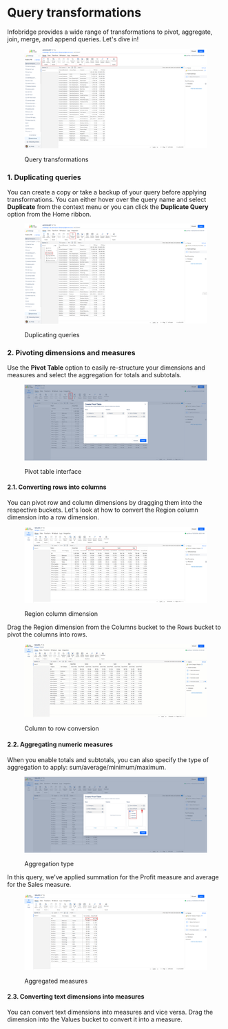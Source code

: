 # Query transformations

Infobridge provides a wide range of transformations to pivot, aggregate, join, merge, and append queries. Let's dive in!&#x20;

<figure><img src="../.gitbook/assets/2024-12-23_08h31_43.png" alt=""><figcaption><p>Query transformations</p></figcaption></figure>

### 1. Duplicating queries

You can create a copy or take a backup of your query before applying transformations. You can either hover over the query name and select **Duplicate** from the context menu or you can click the **Duplicate Query** option from the Home ribbon.

<figure><img src="../.gitbook/assets/2024-12-23_08h40_52.png" alt=""><figcaption><p>Duplicating queries</p></figcaption></figure>

### 2. Pivoting dimensions and measures

Use the **Pivot Table** option to easily re-structure your dimensions and measures and select the aggregation for totals and subtotals.

<figure><img src="../.gitbook/assets/2024-12-23_08h54_18.png" alt=""><figcaption><p>Pivot table interface</p></figcaption></figure>

#### 2.1. Converting rows into columns

You can pivot row and column dimensions by dragging them into the respective buckets. Let's look at how to convert the Region column dimension into a row dimension.

<figure><img src="../.gitbook/assets/2024-12-23_08h57_48.png" alt=""><figcaption><p>Region column dimension</p></figcaption></figure>

Drag the Region dimension from the Columns bucket to the Rows bucket to pivot the columns into rows.

<figure><img src="../.gitbook/assets/Untitled Project (7).gif" alt=""><figcaption><p>Column to row conversion</p></figcaption></figure>

#### 2.2. Aggregating numeric measures

When you enable totals and subtotals, you can also specify the type of aggregation to apply: sum/average/minimum/maximum.

<figure><img src="../.gitbook/assets/2024-12-23_09h10_25.png" alt=""><figcaption><p>Aggregation type</p></figcaption></figure>

In this query, we've applied summation for the Profit measure and average for the Sales measure.

<figure><img src="../.gitbook/assets/2024-12-23_09h12_56.png" alt=""><figcaption><p>Aggregated measures</p></figcaption></figure>

#### 2.3. Converting text dimensions into measures

You can convert text dimensions into measures and vice versa. Drag the dimension into the Values bucket to convert it into a measure.





